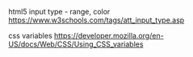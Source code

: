 html5 input type - range, color
https://www.w3schools.com/tags/att_input_type.asp

css variables
https://developer.mozilla.org/en-US/docs/Web/CSS/Using_CSS_variables